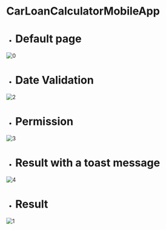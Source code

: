 # CarLoanCalculatorMobileApp

* # Default page

![0](https://user-images.githubusercontent.com/80490008/113348557-baea4680-9304-11eb-889d-1ee5415310ba.jpg)

* # Date Validation

![2](https://user-images.githubusercontent.com/80490008/113348560-bb82dd00-9304-11eb-9b6a-1ba796210849.jpg)

* # Permission

![3](https://user-images.githubusercontent.com/80490008/113348562-bb82dd00-9304-11eb-95b0-7f200044a9c2.jpg)


* # Result with a toast message

![4](https://user-images.githubusercontent.com/80490008/113348563-bb82dd00-9304-11eb-99c9-f2e08c6af2aa.jpg)

* # Result

![1](https://user-images.githubusercontent.com/80490008/113348558-bb82dd00-9304-11eb-8b7a-f64afcd7eba8.jpg)

